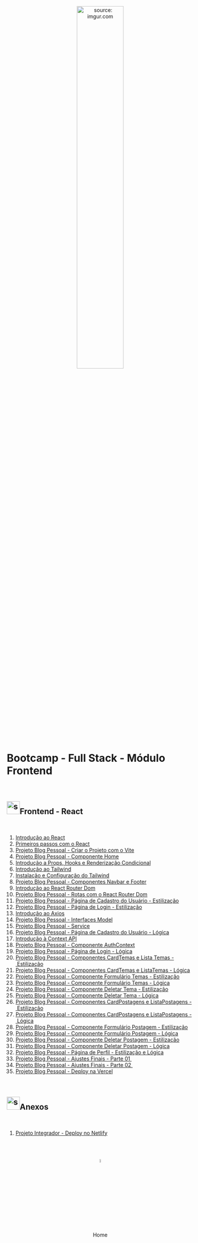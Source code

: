 <div align="center">
    <img src="https://i.imgur.com/AzshGmS.png" title="source: imgur.com" width="50%"/> 
</div>
<br />

<h1>Bootcamp - Full Stack - Módulo Frontend </h1>

<br />

<h2><img src="https://i.imgur.com/H9wEgsJ.png" title="source: imgur.com" width="35px"/>Frontend - React</h2>

<br />

1. <a href="01.md">Introdução ao React</a>
2. <a href="02.md">Primeiros passos com o React</a>
3. <a href="03.md">Projeto Blog Pessoal - Criar o Projeto com o Vite</a>
4. <a href="04.md">Projeto Blog Pessoal - Componente Home</a>
5. <a href="05.md">Introdução a Props, Hooks e Renderização Condicional</a>
6. <a href="06.md">Introdução ao Tailwind</a>
7. <a href="07.md">Instalação e Configuração do Tailwind</a>
8. <a href="08.md">Projeto Blog Pessoal - Componentes Navbar e Footer</a>
9. <a href="09.md">Introdução ao React Router Dom</a>
10. <a href="10.md">Projeto Blog Pessoal - Rotas com o React Router Dom</a>
11. <a href="11.md">Projeto Blog Pessoal - Página de Cadastro do Usuário - Estilização</a>
12. <a href="12.md">Projeto Blog Pessoal - Página de Login - Estilização</a>
13. <a href="13.md">Introdução ao Axios</a>
14. <a href="14.md">Projeto Blog Pessoal - Interfaces Model</a>
15. <a href="15.md">Projeto Blog Pessoal - Service</a>
16. <a href="16.md">Projeto Blog Pessoal - Página de Cadastro do Usuário - Lógica</a>
17. <a href="17.md">Introdução à Context API</a>
18. <a href="18.md">Projeto Blog Pessoal - Componente AuthContext</a>
19. <a href="19.md">Projeto Blog Pessoal - Página de Login - Lógica</a>
20. <a href="20.md">Projeto Blog Pessoal - Componentes CardTemas e Lista Temas - Estilização</a>
21. <a href="21.md">Projeto Blog Pessoal - Componentes CardTemas e ListaTemas - Lógica</a>
22. <a href="22.md">Projeto Blog Pessoal - Componente Formulário Temas - Estilização</a>
23. <a href="23.md">Projeto Blog Pessoal - Componente Formulário Temas - Lógica</a>
24. <a href="24.md">Projeto Blog Pessoal - Componente Deletar Tema - Estilização</a>
25. <a href="25.md">Projeto Blog Pessoal - Componente Deletar Tema - Lógica</a>
26. <a href="26.md">Projeto Blog Pessoal - Componentes CardPostagens e ListaPostagens - Estilização</a>
27. <a href="27.md">Projeto Blog Pessoal - Componentes CardPostagens e ListaPostagens - Lógica</a>
28. <a href="28.md">Projeto Blog Pessoal - Componente Formulário Postagem - Estilização</a>
29. <a href="29.md">Projeto Blog Pessoal - Componente Formulário Postagem - Lógica</a>
30. <a href="30.md">Projeto Blog Pessoal - Componente Deletar Postagem - Estilização</a>
31. <a href="31.md">Projeto Blog Pessoal - Componente Deletar Postagem - Lógica</a>
32. <a href="32.md">Projeto Blog Pessoal - Página de Perfil - Estilização e Lógica</a>
33. <a href="33.md">Projeto Blog Pessoal - Ajustes Finais - Parte 01 </a>
34. <a href="34.md">Projeto Blog Pessoal - Ajustes Finais - Parte 02 </a>
35. <a href="35.md">Projeto Blog Pessoal - Deploy na Vercel</a>

<br />

<h2><img src="https://i.imgur.com/H9wEgsJ.png" title="source: imgur.com" width="35px"/>Anexos</h2>

<br />

1. <a href="36.md">Projeto Integrador - Deploy no Netlify</a>

<br /><br />
    

<div align="center"><a href="../README.md"><img src="https://i.imgur.com/kfHCxif.png" title="source: imgur.com" width="5%"/></a></div>
<div align="center">Home</div>
